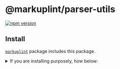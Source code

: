 # @markuplint/parser-utils

[![npm version](https://badge.fury.io/js/%40markuplint%2Fparser-utils.svg)](https://www.npmjs.com/package/@markuplint/parser-utils)

## Install

[`markuplint`](https://www.npmjs.com/package/markuplint) package includes this package.

<details>
<summary>If you are installing purposely, how below:</summary>

```shell
$ npm install @markuplint/parser-utils

$ yarn add @markuplint/parser-utils
```

</details>
